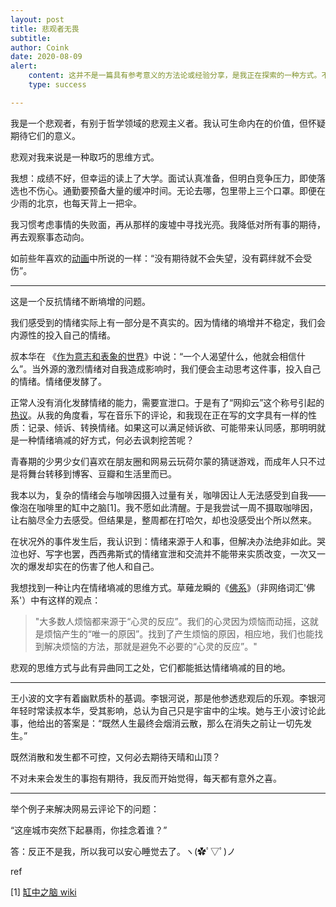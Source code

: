 ```yaml
---
layout: post
title: 悲观者无畏
subtitle: 
author: Coink
date: 2020-08-09
alert: 
    content: 这并不是一篇具有参考意义的方法论或经验分享，是我正在探索的一种方式。不过请放心，这里并不会有撒泼式的苦大仇深。
    type: success

---
```




我是一个悲观者，有别于哲学领域的悲观主义者。我认可生命内在的价值，但怀疑期待它们的意义。



悲观对我来说是一种取巧的思维方式。

我想：成绩不好，但幸运的读上了大学。面试认真准备，但明白竞争压力，即使落选也不伤心。通勤要预备大量的缓冲时间。无论去哪，包里带上三个口罩。即便在少雨的北京，也每天背上一把伞。

我习惯考虑事情的失败面，再从那样的废墟中寻找光亮。我降低对所有事的期待，再去观察事态动向。

如前些年喜欢的[动画](https://movie.douban.com/subject/23750688/)中所说的一样：“没有期待就不会失望，没有羁绊就不会受伤”。



---

这是一个反抗情绪不断墒增的问题。

我们感受到的情绪实际上有一部分是不真实的。因为情绪的墒增并不稳定，我们会内源性的投入自己的情绪。

叔本华在 《[作为意志和表象的世界](https://book.douban.com/subject/1004699/)》中说：“一个人渴望什么，他就会相信什么”。当外源的激烈情绪对自我造成影响时，我们便会主动思考这件事，投入自己的情绪。情绪便发酵了。

正常人没有消化发酵情绪的能力，需要宣泄口。于是有了“网抑云”这个称号引起的[热议](https://www.zhihu.com/question/399334775)。从我的角度看，写在音乐下的评论，和我现在正在写的文字具有一样的性质：记录、倾诉、转换情绪。如果这可以满足倾诉欲、可能带来认同感，那明明就是一种情绪墒减的好方式，何必去讽刺挖苦呢？

青春期的少男少女们喜欢在朋友圈和网易云玩荷尔蒙的猜谜游戏，而成年人只不过是将舞台转移到博客、豆瓣和生活里而已。

我本以为，复杂的情绪会与咖啡因摄入过量有关，咖啡因让人无法感受到自我——像泡在咖啡里的缸中之脑[1]。我不愿如此清醒。于是我尝试一周不摄取咖啡因，让右脑尽全力去感受。但结果是，整周都在打哈欠，却也没感受出个所以然来。

在状况外的事件发生后，我认识到：情绪来源于人和事，但解决办法绝非如此。哭泣也好、写字也罢，西西弗斯式的情绪宣泄和交流并不能带来实质改变，一次又一次的爆发却实在的伤害了他人和自己。

我想找到一种让内在情绪墒减的思维方式。草薙龙瞬的《[佛系](https://book.douban.com/subject/30152934/)》（非网络词汇'佛系'）中有这样的观点：

>  "大多数人烦恼都来源于“心灵的反应”。我们的心灵因为烦恼而动摇，这就是烦恼产生的“唯一的原因”。找到了产生烦恼的原因，相应地，我们也能找到解决烦恼的方法，那就是避免不必要的“心灵的反应”。"

悲观的思维方式与此有异曲同工之处，它们都能抵达情绪墒减的目的地。




---


王小波的文字有着幽默质朴的基调。李银河说，那是他参透悲观后的乐观。李银河年轻时常读叔本华，受其影响，总认为自己只是宇宙中的尘埃。她与王小波讨论此事，他给出的答案是：“既然人生最终会烟消云散，那么在消失之前让一切先发生。”

既然消散和发生都不可控，又何必去期待天晴和山顶？

不对未来会发生的事抱有期待，我反而开始觉得，每天都有意外之喜。




---


举个例子来解决网易云评论下的问题：

“这座城市突然下起暴雨，你挂念着谁？”

答：反正不是我，所以我可以安心睡觉去了。ヽ(✿ﾟ▽ﾟ)ノ



ref

[1] [缸中之脑 wiki](https://zh.wikipedia.org/zh-cn/缸中之脑)



